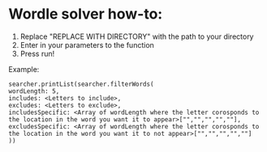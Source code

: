 # Wordle solver how-to:
1. Replace "REPLACE WITH DIRECTORY" with the path to your directory
2. Enter in your parameters to the function
3. Press run!

Example:

```
searcher.printList(searcher.filterWords(
wordLength: 5, 
includes: <Letters to include>, 
excludes: <Letters to exclude>, 
includesSpecific: <Array of wordLength where the letter corosponds to the location in the word you want it to appear>["","","","",""], 
excludesSpecific: <Array of wordLength where the letter corosponds to the location in the word you want it to not appear>["","","","",""]
))
